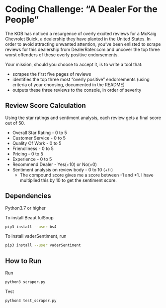 # Coding Challenge: “A Dealer For the People”
The KGB has noticed a resurgence of overly excited reviews for a McKaig Chevrolet Buick, a dealership they have planted in the United States. In order to avoid attracting unwanted attention, you’ve been enlisted to scrape reviews for this dealership from DealerRater.com and uncover the top three worst offenders of these overly positive endorsements.

Your mission, should you choose to accept it, is to write a tool that:

* scrapes the first five pages of reviews
* identifies the top three most “overly positive” endorsements (using criteria of your choosing, documented in the README)
* outputs these three reviews to the console, in order of severity

## Review Score Calculation
Using the star ratings and sentiment analysis, each review gets a final score out of 50.
* Overall Star Rating - 0 to 5
* Customer Service - 0 to 5
* Quality Of Work - 0 to 5
* Friendliness - 0 to 5
* Pricing - 0 to 5
* Experience - 0 to 5
* Recommend Dealer - Yes(+10) or No(+0)
* Sentiment analysis on review body - 0 to 10 (+/-)
    - The compound score gives me a score between -1 and +1. I have multiplied this by 10 to get the sentiment score.


## Dependencies
Python3.7 or higher

To install BeautifulSoup
```bash
pip3 install --user bs4
```
To install vaderSentiment, run 
```bash
pip3 install --user vaderSentiment
```

## How to Run
Run
```bash
python3 scraper.py
```

Test
```bash
python3 test_scraper.py
```

